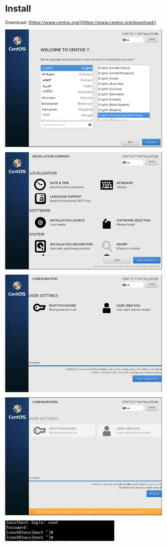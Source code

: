 # Install

Download: [https://www.centos.org/](https://www.centos.org/download/)

![](../.gitbook/assets/image%20%2811%29.png)

![](../.gitbook/assets/image%20%2847%29.png)

![](../.gitbook/assets/image%20%2820%29.png)

![](../.gitbook/assets/image%20%2845%29.png)

![](../.gitbook/assets/image%20%2864%29.png)







